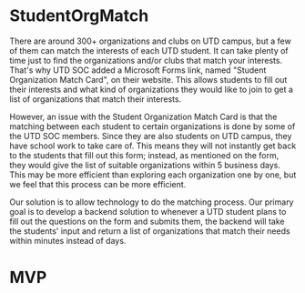 # StudentOrgMatch

There are around 300+ organizations and clubs on UTD campus, but a few of them can match the interests of each UTD student. It can take plenty of time just to find the organizations and/or clubs that match your interests. That's why UTD SOC added a Microsoft Forms link, named "Student Organization Match Card", on their website. This allows students to fill out their interests and what kind of organizations they would like to join to get a list of organizations that match their interests.

However, an issue with the Student Organization Match Card is that the matching between each student to certain organizations is done by some of the UTD SOC members. Since they are also students on UTD campus, they have school work to take care of. This means they will not instantly get back to the students that fill out this form; instead, as mentioned on the form, they would give the list of suitable organizations within 5 business days. This may be more efficient than exploring each organization one by one, but we feel that this process can be more efficient.

Our solution is to allow technology to do the matching process. Our primary goal is to develop a backend solution to whenever a UTD student plans to fill out the questions on the form and submits them, the backend will take the students' input and return a list of organizations that match their needs within minutes instead of days.

# MVP
